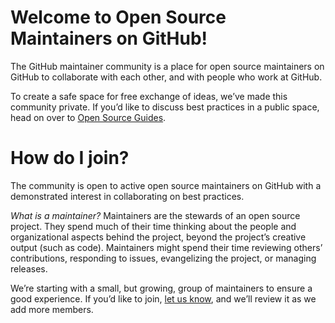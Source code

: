 # Welcome to Open Source Maintainers on GitHub!
The GitHub maintainer community is a place for open source maintainers on GitHub to collaborate with each other, and with people who work at GitHub.

To create a safe space for free exchange of ideas, we’ve made this community private. If you’d like to discuss best practices in a public space, head on over to [Open Source Guides](https://github.com/github/open-source-guide).

# How do I join?
The community is open to active open source maintainers on GitHub with a demonstrated interest in collaborating on best practices.

_What is a maintainer?_ Maintainers are the stewards of an open source project. They spend much of their time thinking about the people and organizational aspects behind the project, beyond the project’s creative output (such as code). Maintainers might spend their time reviewing others’ contributions, responding to issues, evangelizing the project, or managing releases.

We’re starting with a small, but growing, group of maintainers to ensure a good experience. If you’d like to join, [let us know](https://goo.gl/forms/0dgiaQXrmIV7OfsI3), and we’ll review it as we add more members.
